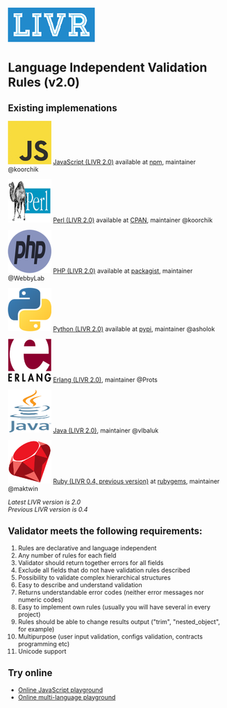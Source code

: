 ![LIVR logo](assets/logo.png)

# Language Independent Validation Rules \(v2.0\)

## Existing implemenations

[<img src="assets/languages/js.jpg" width="100" height="100">](https://github.com/koorchik/js-validator-livr) [JavaScript \(LIVR 2.0\)](https://github.com/koorchik/js-validator-livr) available at [npm](https://www.npmjs.com/package/livr), maintainer @koorchik

[<img src="assets/languages/perl.jpg" width="100" height="100">](https://github.com/koorchik/Validator-LIVR) [Perl \(LIVR 2.0\)](https://github.com/koorchik/Validator-LIVR) available at [CPAN](https://metacpan.org/pod/Validator::LIVR), maintainer @koorchik

[<img src="assets/languages/php.png" width="100" height="100">](https://github.com/WebbyLab/php-validator-livr) [PHP \(LIVR 2.0\)](https://github.com/WebbyLab/php-validator-livr) available at [packagist](https://packagist.org/packages/validator/livr), maintainer @WebbyLab

[<img src="assets/languages/python.png" width="100" height="100">](https://github.com/asholok/python-validator-livr) [Python \(LIVR 2.0\)](https://github.com/asholok/python-validator-livr) available at [pypi](https://pypi.python.org/pypi/LIVR), maintainer @asholok

[<img src="assets/languages/erlang.png" width="100" height="100">](https://github.com/Prots/olifer) [Erlang \(LIVR 2.0\)](https://github.com/Prots/olifer), maintainer @Prots

[<img src="assets/languages/java.png" width="100" height="100">](https://github.com/vlbaluk/java-validator-livr) [Java \(LIVR 2.0\)](https://github.com/vlbaluk/java-validator-livr), maintainer @vlbaluk

[<img src="assets/languages/ruby.png" width="100" height="100">](https://github.com/maktwin/ruby-validator-livr) [Ruby \(LIVR 0.4, previous version\)](https://github.com/maktwin/ruby-validator-livr) at [rubygems](https://rubygems.org/gems/livr), maintainer @maktwin

_Latest LIVR version is 2.0_  
_Previous LIVR version is 0.4_


## Validator meets the following requirements:

1. Rules are declarative and language independent
2. Any number of rules for each field
3. Validator should return together errors for all fields
4. Exclude all fields that do not have validation rules described
5. Possibility to validate complex hierarchical structures
6. Easy to describe and understand validation
7. Returns understandable error codes \(neither error messages nor numeric codes\)
8. Easy to implement own rules \(usually you will have several in every project\)
9. Rules should be able to change results output \("trim", "nested\_object", for example\)
10. Multipurpose \(user input validation, configs validation, contracts programming etc\)
11. Unicode support

## Try online

* [Online JavaScript playground](http://webbylab.github.io/livr-playground/)
* [Online multi-language playground](http://livr-multi-playground.webbylab.com/)
